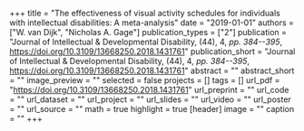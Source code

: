 +++
title = "The effectiveness of visual activity schedules for individuals with intellectual disabilities: A meta-analysis"
date = "2019-01-01"
authors = ["W. van Dijk", "Nicholas A. Gage"]
publication_types = ["2"]
publication = "Journal of Intellectual \& Developmental Disability, (44), 4, _pp. 384--395_, https://doi.org/10.3109/13668250.2018.1431761"
publication_short = "Journal of Intellectual \& Developmental Disability, (44), 4, _pp. 384--395_, https://doi.org/10.3109/13668250.2018.1431761"
abstract = ""
abstract_short = ""
image_preview = ""
selected = false
projects = []
tags = []
url_pdf = "https://doi.org/10.3109/13668250.2018.1431761"
url_preprint = ""
url_code = ""
url_dataset = ""
url_project = ""
url_slides = ""
url_video = ""
url_poster = ""
url_source = ""
math = true
highlight = true
[header]
image = ""
caption = ""
+++
